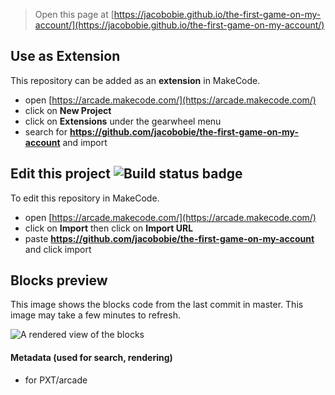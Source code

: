  


> Open this page at [https://jacobobie.github.io/the-first-game-on-my-account/](https://jacobobie.github.io/the-first-game-on-my-account/)

## Use as Extension

This repository can be added as an **extension** in MakeCode.

* open [https://arcade.makecode.com/](https://arcade.makecode.com/)
* click on **New Project**
* click on **Extensions** under the gearwheel menu
* search for **https://github.com/jacobobie/the-first-game-on-my-account** and import

## Edit this project ![Build status badge](https://github.com/jacobobie/the-first-game-on-my-account/workflows/MakeCode/badge.svg)

To edit this repository in MakeCode.

* open [https://arcade.makecode.com/](https://arcade.makecode.com/)
* click on **Import** then click on **Import URL**
* paste **https://github.com/jacobobie/the-first-game-on-my-account** and click import

## Blocks preview

This image shows the blocks code from the last commit in master.
This image may take a few minutes to refresh.

![A rendered view of the blocks](https://github.com/jacobobie/the-first-game-on-my-account/raw/master/.github/makecode/blocks.png)

#### Metadata (used for search, rendering)

* for PXT/arcade
<script src="https://makecode.com/gh-pages-embed.js"></script><script>makeCodeRender("{{ site.makecode.home_url }}", "{{ site.github.owner_name }}/{{ site.github.repository_name }}");</script>
